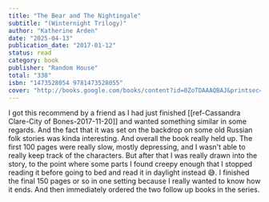 ```yaml
---
title: "The Bear and The Nightingale"
subtitle: "(Winternight Trilogy)"
author: "Katherine Arden"
date: "2025-04-13"
publication_date: "2017-01-12"
status: read
category: book
publisher: "Random House"
total: "338"
isbn: "1473528054 9781473528055"
cover: "http://books.google.com/books/content?id=0ZoTDAAAQBAJ&printsec=frontcover&img=1&zoom=1&edge=curl&source=gbs_api"
---
```


I got this recommend by a friend as I had just finished [[ref-Cassandra
Clare-City of Bones-2017-11-20]] and wanted something similar in some regards.
And the fact that it was set on the backdrop on some old Russian folk stories
was kinda interesting. And overall the book really held up. The first 100 pages
were really slow, mostly depressing, and I wasn't able to really keep track of
the characters. But after that I was really drawn into the story, to the point
where some parts I found creepy enough that I stopped reading it before going
to bed and read it in daylight instead 😅. I finished the final 150 pages or so
in one setting because I really wanted to know how it ends. And then
immediately ordered the two follow up books in the series.

